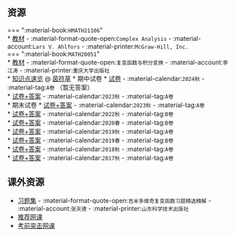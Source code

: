 ## 资源  
=== ":material-book:`HMATH21106`"  
    * [教材](https://api.hanximeng.com/lanzou/?url=https://cqu-openlib.lanzout.com/ianXa26my3sb&type=down) - :material-format-quote-open:`Complex Analysis` - :material-account:`Lars V. Ahlfors` - :material-printer:`McGraw-Hill, Inc.`  
=== ":material-book:`MATH20051`"  
    * [教材](https://api.hanximeng.com/lanzou/?url=https://cqu-openlib.lanzout.com/iHkOg23c156f&type=down) - :material-format-quote-open:`复变函数与积分变换` - :material-account:`李江涛` - :material-printer:`重庆大学出版社`  
    * [知识点速览](https://api.hanximeng.com/lanzou/?url=https://cqu-openlib.lanzout.com/iiUkR2fo4okf&type=down) @ [茵符草](../contributor/茵符草.md)
    * 期中试卷
        * [试卷](https://api.hanximeng.com/lanzou/?url=https://cqu-openlib.lanzout.com/ij9YD2er75hi&type=down) - :material-calendar:`2024秋` - :material-tag:`A卷` （暂无答案）  
        * [试卷+答案](https://api.hanximeng.com/lanzou/?url=https://cqu-openlib.lanzout.com/i0CNY2eybapc&type=down) - :material-calendar:`2023秋` - :material-tag:`A卷`  
    * 期末试卷
        * [试卷+答案](https://api.hanximeng.com/lanzou/?url=https://cqu-openlib.lanzout.com/i8fb82f9emwf&type=down) - :material-calendar:`2023秋` - :material-tag:`A卷`  
        * [试卷+答案](https://api.hanximeng.com/lanzou/?url=https://cqu-openlib.lanzout.com/iobsu2f9emkd&type=down) - :material-calendar:`2022秋` - :material-tag:`B卷`  
        * [试卷+答案](https://api.hanximeng.com/lanzou/?url=https://cqu-openlib.lanzout.com/iOaan2f9em1e&type=down) - :material-calendar:`2020春` - :material-tag:`B卷`  
        * [试卷+答案](https://api.hanximeng.com/lanzou/?url=https://cqu-openlib.lanzout.com/iJB8f2f9elna&type=down) - :material-calendar:`2019秋` - :material-tag:`A卷`  
        * [试卷+答案](https://api.hanximeng.com/lanzou/?url=https://cqu-openlib.lanzout.com/iH5Fe2f9el4b&type=down) - :material-calendar:`2019春` - :material-tag:`B卷`  
        * [试卷+答案](https://api.hanximeng.com/lanzou/?url=https://cqu-openlib.lanzout.com/ih9qb2f9ekri&type=down) - :material-calendar:`2018秋` - :material-tag:`A卷`  
        * [试卷+答案](https://api.hanximeng.com/lanzou/?url=https://cqu-openlib.lanzout.com/ixJfq2f9ekij&type=down) - :material-calendar:`2017秋` - :material-tag:`A卷`  

## 课外资源
- [习题集](https://api.hanximeng.com/lanzou/?url=https://cqu-openlib.lanzout.com/iYu6A2eb9vgj&type=down) - :material-format-quote-open:`吉米多维奇复变函数习题精选精解` - :material-account:`张天德` - :material-printer:`山东科学技术出版社`  
- [推荐网课](https://www.bilibili.com/video/BV1wt41167JQ/)
- [考前突击网课](https://www.bilibili.com/video/BV18G411A7j6/)